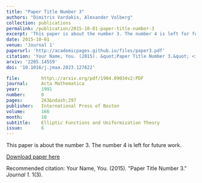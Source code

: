 ```yaml
---
title: "Paper Title Number 3"
authors: "Dimitris Vardakis, Alexander Volberg"
collection: publications
permalink: /publication/2015-10-01-paper-title-number-3
excerpt: 'This paper is about the number 3. The number 4 is left for future work.'
date: 2015-10-01
venue: 'Journal 1'
paperurl: 'http://academicpages.github.io/files/paper3.pdf'
citation: 'Your Name, You. (2015). &quot;Paper Title Number 3.&quot; <i>Journal 1</i>. 1(3).'
arxiv: '2205.14559'
doi: '10.1016/j.jmaa.2023.127622'

file:        http\://arxiv.org/pdf/1904.09034v2:PDF
journal:     Acta Mathematica
year:        1991
number:      0
pages:       263&ndash;297
publisher:   International Press of Boston
volume:      166
month:       10
subtitle:    Elliptic Functions and Uniformization Theory
issue:       6
---
```

This paper is about the number 3. The number 4 is left for future work.

[Download paper here](http://academicpages.github.io/files/paper3.pdf)

Recommended citation: Your Name, You. (2015). "Paper Title Number 3." <i>Journal 1</i>. 1(3).
